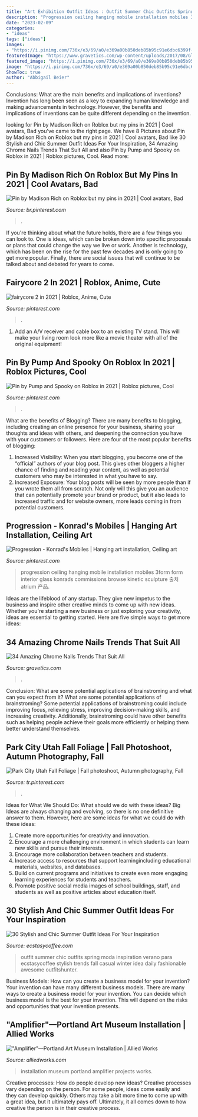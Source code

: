 ```yaml
---
title: "Art Exhibition Outfit Ideas : Outfit Summer Chic Outfits Spring Moda Inspiration Verano Para Ecstasycoffee Stylish Trends Fall Casual Winter Idea Daily Fashionable Awesome Outfitshunter"
description: "Progression ceiling hanging mobile installation mobiles 3form form interior glass konrads commissions browse kinetic sculpture 출처 atrium 产品"
date: "2023-02-09"
categories:
- "ideas"
tags: ["ideas"]
images:
- "https://i.pinimg.com/736x/e3/69/a0/e369a00b850deb85b95c91e6dbc6399f--mobiles.jpg"
featuredImage: "https://www.gravetics.com/wp-content/uploads/2017/08/Glamour-Chrome-Nails-Trends-2017.jpg"
featured_image: "https://i.pinimg.com/736x/e3/69/a0/e369a00b850deb85b95c91e6dbc6399f--mobiles.jpg"
image: "https://i.pinimg.com/736x/e3/69/a0/e369a00b850deb85b95c91e6dbc6399f--mobiles.jpg"
ShowToc: true
author: "Abbigail Beier"
---
```



Conclusions: What are the main benefits and implications of inventions?
Invention has long been seen as a key to expanding human knowledge and making advancements in technology. However, the benefits and implications of inventions can be quite different depending on the invention.

	

		
looking for Pin by Madison Rich on Roblox but my pins in 2021 | Cool avatars, Bad you've came to the right page. We have 8 Pictures about Pin by Madison Rich on Roblox but my pins in 2021 | Cool avatars, Bad like 30 Stylish and Chic Summer Outfit Ideas For Your Inspiration, 34 Amazing Chrome Nails Trends That Suit All and also Pin by Pump and Spooky on Roblox in 2021 | Roblox pictures, Cool. Read more:
		
    
## Pin By Madison Rich On Roblox But My Pins In 2021 | Cool Avatars, Bad

<img loading=lazy src="https://i.pinimg.com/736x/d4/b3/32/d4b332a03abad0adcbcb41bf056b081c.jpg" onerror="this.onerror=null;this.src='https://tse1.mm.bing.net/th?id=OIP.Yq0hRNfpQVjzdA052qlwsQHaO0&amp;pid=15.1';" alt="Pin by Madison Rich on Roblox but my pins in 2021 | Cool avatars, Bad">

_Source: br.pinterest.com_

>. 

	

If you're thinking about what the future holds, there are a few things you can look to. One is ideas, which can be broken down into specific proposals or plans that could change the way we live or work. Another is technology, which has been on the rise for the past few decades and is only going to get more popular. Finally, there are social issues that will continue to be talked about and debated for years to come.

    
## Fairycore 2 In 2021 | Roblox, Anime, Cute

<img loading=lazy src="https://i.pinimg.com/736x/13/86/de/1386de5b1d0d69d694d4f0422880a333.jpg" onerror="this.onerror=null;this.src='https://tse1.mm.bing.net/th?id=OIP.FjgsqE5Beym-yB7OtJZg5wHaLA&amp;pid=15.1';" alt="fairycore 2 in 2021 | Roblox, Anime, Cute">

_Source: pinterest.com_

>. 

	

1. Add an A/V receiver and cable box to an existing TV stand. This will make your living room look more like a movie theater with all of the original equipment!

    
## Pin By Pump And Spooky On Roblox In 2021 | Roblox Pictures, Cool

<img loading=lazy src="https://i.pinimg.com/736x/81/e2/7e/81e27e6d7393c17a387518932f94e8b7.jpg" onerror="this.onerror=null;this.src='https://tse1.mm.bing.net/th?id=OIP.h7w4oAj-dRtRD4l4cm9zlAAAAA&amp;pid=15.1';" alt="Pin by Pump and Spooky on Roblox in 2021 | Roblox pictures, Cool">

_Source: pinterest.com_

>. 

	

What are the benefits of Blogging?
There are many benefits to blogging, including creating an online presence for your business, sharing your thoughts and ideas with others, and deepening the connection you have with your customers or followers. Here are four of the most popular benefits of blogging: 
1. Increased Visibility: When you start blogging, you become one of the “official” authors of your blog post. This gives other bloggers a higher chance of finding and reading your content, as well as potential customers who may be interested in what you have to say. 
2. Increased Exposure: Your blog posts will be seen by more people than if you wrote them all from scratch. Not only will this give you an audience that can potentially promote your brand or product, but it also leads to increased traffic and for website owners, more leads coming in from potential customers. 

    
## Progression - Konrad&#039;s Mobiles | Hanging Art Installation, Ceiling Art

<img loading=lazy src="https://i.pinimg.com/736x/e3/69/a0/e369a00b850deb85b95c91e6dbc6399f--mobiles.jpg" onerror="this.onerror=null;this.src='https://tse4.mm.bing.net/th?id=OIP.VyZzb0GkKXzWKK9BZF5woAHaLG&amp;pid=15.1';" alt="Progression - Konrad&#039;s Mobiles | Hanging art installation, Ceiling art">

_Source: pinterest.com_

>progression ceiling hanging mobile installation mobiles 3form form interior glass konrads commissions browse kinetic sculpture 출처 atrium 产品. 

	

Ideas are the lifeblood of any startup. They give new impetus to the business and inspire other creative minds to come up with new ideas. Whether you're starting a new business or just exploring your creativity, ideas are essential to getting started. Here are five simple ways to get more ideas: 

    
## 34 Amazing Chrome Nails Trends That Suit All

<img loading=lazy src="https://www.gravetics.com/wp-content/uploads/2017/08/Glamour-Chrome-Nails-Trends-2017.jpg" onerror="this.onerror=null;this.src='https://tse2.mm.bing.net/th?id=OIP.TP5YycIif2AeJrBjaZIHqAHaHZ&amp;pid=15.1';" alt="34 Amazing Chrome Nails Trends That Suit All">

_Source: gravetics.com_

>. 

	

Conclusion: What are some potential applications of brainstroming and what can you expect from it?
What are some potential applications of brainstroming?
Some potential applications of brainstroming could include improving focus, relieving stress, improving decision-making skills, and increasing creativity. Additionally, brainstroming could have other benefits such as helping people achieve their goals more efficiently or helping them better understand themselves.

    
## Park City Utah Fall Foliage | Fall Photoshoot, Autumn Photography, Fall

<img loading=lazy src="https://i.pinimg.com/736x/23/a2/23/23a223fbc17f826578bdc01677873bbd.jpg" onerror="this.onerror=null;this.src='https://tse2.mm.bing.net/th?id=OIP.zzgxFLpjKJ1J0tL7YI1nXwHaJ_&amp;pid=15.1';" alt="Park City Utah Fall Foliage | Fall photoshoot, Autumn photography, Fall">

_Source: tr.pinterest.com_

>. 

	

Ideas for What We Should Do: What should we do with these ideas?
Big Ideas are always changing and evolving, so there is no one definitive answer to them. However, here are some ideas for what we could do with these ideas: 
1. Create more opportunities for creativity and innovation. 
2. Encourage a more challenging environment in which students can learn new skills and pursue their interests. 
3. Encourage more collaboration between teachers and students. 
4. Increase access to resources that support learningincluding educational materials, websites, and databases. 
5. Build on current programs and initiatives to create even more engaging learning experiences for students and teachers. 
6. Promote positive social media images of school buildings, staff, and students as well as positive articles about education itself.

    
## 30 Stylish And Chic Summer Outfit Ideas For Your Inspiration

<img loading=lazy src="https://i2.wp.com/www.ecstasycoffee.com/wp-content/uploads/2016/09/Fashionable-Summer-Outfit-@EcstasyCoffee-30.jpg?resize=599%2C1651" onerror="this.onerror=null;this.src='https://tse3.mm.bing.net/th?id=OIP.LzosUn0VEeGYZ-c715MCCAHaUa&amp;pid=15.1';" alt="30 Stylish and Chic Summer Outfit Ideas For Your Inspiration">

_Source: ecstasycoffee.com_

>outfit summer chic outfits spring moda inspiration verano para ecstasycoffee stylish trends fall casual winter idea daily fashionable awesome outfitshunter. 

	

Business Models: How can you create a business model for your invention?
Your invention can have many different business models. There are many ways to create a business model for your invention. You can decide which business model is the best for your invention. This will depend on the risks and opportunities that your invention presents.

    
## &quot;Amplifier&quot;—Portland Art Museum Installation | Allied Works

<img loading=lazy src="https://alliedworks.com/projects/amplifier-portland-art-museum-installation/ovr-pam-render-option-b2.jpg" onerror="this.onerror=null;this.src='https://tse1.mm.bing.net/th?id=OIP.L2iDXvGhAiThKcrrojq5VQHaEL&amp;pid=15.1';" alt="&quot;Amplifier&quot;—Portland Art Museum Installation | Allied Works">

_Source: alliedworks.com_

>installation museum portland amplifier projects works. 

	

Creative processes: How do people develop new ideas?
Creative processes vary depending on the person. For some people, ideas come easily and they can develop quickly. Others may take a bit more time to come up with a great idea, but it ultimately pays off. Ultimately, it all comes down to how creative the person is in their creative process.

